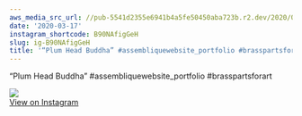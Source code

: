 ```yaml
---
aws_media_src_url: //pub-5541d2355e6941b4a5fe50450aba723b.r2.dev/2020/03/2020-03-17_01-05-27_UTC.jpg
date: '2020-03-17'
instagram_shortcode: B90NAfigGeH
slug: ig-B90NAfigGeH
title: '“Plum Head Buddha” #assembliquewebsite_portfolio #brasspartsforart'
---
```


“Plum Head Buddha” #assembliquewebsite\_portfolio #brasspartsforart 

![](//pub-5541d2355e6941b4a5fe50450aba723b.r2.dev/2020/03/2020-03-17_01-05-27_UTC.jpg)   
[View on Instagram](https://www.instagram.com/p/B90NAfigGeH/)